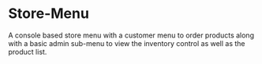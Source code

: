 # Store-Menu
A console based store menu with a customer menu to order products along with a basic admin sub-menu to view the inventory control as well as the product list.
